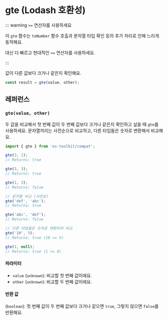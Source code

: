 # gte (Lodash 호환성)

::: warning `>=` 연산자를 사용하세요

이 `gte` 함수는 `toNumber` 함수 호출과 문자열 타입 확인 등의 추가 처리로 인해 느리게 동작해요.

대신 더 빠르고 현대적인 `>=` 연산자를 사용하세요.

:::

값이 다른 값보다 크거나 같은지 확인해요.

```typescript
const result = gte(value, other);
```

## 레퍼런스

### `gte(value, other)`

두 값을 비교해서 첫 번째 값이 두 번째 값보다 크거나 같은지 확인하고 싶을 때 `gte`를 사용하세요. 문자열끼리는 사전순으로 비교하고, 다른 타입들은 숫자로 변환해서 비교해요.

```typescript
import { gte } from 'es-toolkit/compat';

gte(3, 1);
// Returns: true

gte(3, 3);
// Returns: true

gte(1, 3);
// Returns: false

// 문자열 비교 (사전순)
gte('def', 'abc');
// Returns: true

gte('abc', 'def');
// Returns: false

// 다른 타입들은 숫자로 변환되어 비교
gte('10', 5);
// Returns: true (10 >= 5)

gte(1, null);
// Returns: true (1 >= 0)
```

#### 파라미터

- `value` (`unknown`): 비교할 첫 번째 값이에요.
- `other` (`unknown`): 비교할 두 번째 값이에요.

#### 반환 값

(`boolean`): 첫 번째 값이 두 번째 값보다 크거나 같으면 `true`, 그렇지 않으면 `false`를 반환해요.
